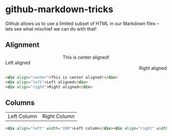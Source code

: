 # github-markdown-tricks

Github allows us to use a limited subset of HTML in our Markdown files – lets see what mischief we can do with that!

## Alignment

<div align="center">This is center aligned!</div>
<div align="left">Left aligned</div>
<div align="right">Right aligned</div>

```HTML
<div align="center">This is center aligned!</div>
<div align="left">Left aligned</div>
<div align="right">Right aligned</div>
```

## Columns

<table>
  <tr>
    <td>Left Column</td>
    <td>Right Column</td>
  </tr>
</table>

```HTML
<div align="left" width="100">Left column</div><div align="right" width="100">Right column</div>
```

